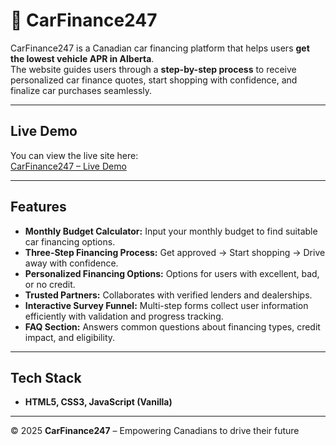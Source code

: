 # 🚗 CarFinance247

CarFinance247 is a Canadian car financing platform that helps users **get the lowest vehicle APR in Alberta**.  
The website guides users through a **step-by-step process** to receive personalized car finance quotes, start shopping with confidence, and finalize car purchases seamlessly.

---

## Live Demo

You can view the live site here:  
[CarFinance247 – Live Demo](https://car-finance.netlify.app/)

---

## Features

- **Monthly Budget Calculator:** Input your monthly budget to find suitable car financing options.
- **Three-Step Financing Process:** Get approved → Start shopping → Drive away with confidence.
- **Personalized Financing Options:** Options for users with excellent, bad, or no credit.
- **Trusted Partners:** Collaborates with verified lenders and dealerships.
- **Interactive Survey Funnel:** Multi-step forms collect user information efficiently with validation and progress tracking.
- **FAQ Section:** Answers common questions about financing types, credit impact, and eligibility.

---

## Tech Stack

- **HTML5, CSS3, JavaScript (Vanilla)**

---

© 2025 **CarFinance247** – Empowering Canadians to drive their future
